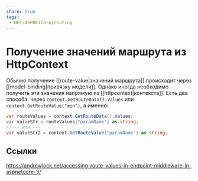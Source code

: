 ```yaml
---
share: true
tags:
 - NET/ASPNETCore/routing
---
```


# Получение значений маршрута из HttpContext
Обычно получение [[route-value|значений маршрута]] происходит через [[model-binding|привязку модели]]. Однако иногда необходимо получить эти значения напрямую из [[httpcontext|контекста]].
Есть два способа: через `context.GetRouteData().Values` или `context.GetRouteValue("min")`, а именно:
```csharp
var routeValues = context.GetRouteData().Values;
var valueStr = routeValues["paramName"] as string;
//--- или ---
var valueStr2 = context.GetRouteValue("paramName") as string;
```

## Ссылки
https://andrewlock.net/accessing-route-values-in-endpoint-middleware-in-aspnetcore-3/